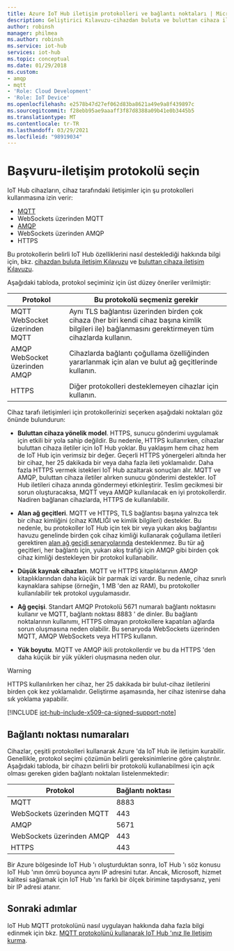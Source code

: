 ```yaml
---
title: Azure IoT Hub iletişim protokolleri ve bağlantı noktaları | Microsoft Docs
description: Geliştirici Kılavuzu-cihazdan buluta ve buluttan cihaza iletişimler için desteklenen iletişim protokollerini ve açık olması gereken bağlantı noktası numaralarını açıklar.
author: robinsh
manager: philmea
ms.author: robinsh
ms.service: iot-hub
services: iot-hub
ms.topic: conceptual
ms.date: 01/29/2018
ms.custom:
- amqp
- mqtt
- 'Role: Cloud Development'
- 'Role: IoT Device'
ms.openlocfilehash: e2578b47d27ef062d83ba8621a49e9a8f439897c
ms.sourcegitcommit: f28ebb95ae9aaaff3f87d8388a09b41e0b3445b5
ms.translationtype: MT
ms.contentlocale: tr-TR
ms.lasthandoff: 03/29/2021
ms.locfileid: "98919034"
---
```

# <a name="reference---choose-a-communication-protocol"></a>Başvuru-iletişim protokolü seçin

IoT Hub cihazların, cihaz tarafındaki iletişimler için şu protokolleri kullanmasına izin verir:

* [MQTT](https://docs.oasis-open.org/mqtt/mqtt/v3.1.1/mqtt-v3.1.1.pdf)
* WebSockets üzerinden MQTT
* [AMQP](https://docs.oasis-open.org/amqp/core/v1.0/os/amqp-core-complete-v1.0-os.pdf)
* WebSockets üzerinden AMQP
* HTTPS

Bu protokollerin belirli IoT Hub özelliklerini nasıl desteklediği hakkında bilgi için, bkz. [cihazdan buluta iletişim Kılavuzu](iot-hub-devguide-d2c-guidance.md) ve [buluttan cihaza iletişim Kılavuzu](iot-hub-devguide-c2d-guidance.md).

Aşağıdaki tabloda, protokol seçiminiz için üst düzey öneriler verilmiştir:

| Protokol | Bu protokolü seçmeniz gerekir |
| --- | --- |
| MQTT <br> WebSocket üzerinden MQTT |Aynı TLS bağlantısı üzerinden birden çok cihaza (her biri kendi cihaz başına kimlik bilgileri ile) bağlanmasını gerektirmeyen tüm cihazlarda kullanın. |
| AMQP <br> WebSocket üzerinden AMQP |Cihazlarda bağlantı çoğullama özelliğinden yararlanmak için alan ve bulut ağ geçitlerinde kullanın. |
| HTTPS |Diğer protokolleri desteklemeyen cihazlar için kullanın. |

Cihaz tarafı iletişimleri için protokollerinizi seçerken aşağıdaki noktaları göz önünde bulundurun:

* **Buluttan cihaza yönelik model**. HTTPS, sunucu gönderimi uygulamak için etkili bir yola sahip değildir. Bu nedenle, HTTPS kullanırken, cihazlar buluttan cihaza iletiler için IoT Hub yoklar. Bu yaklaşım hem cihaz hem de IoT Hub için verimsiz bir değer. Geçerli HTTPS yönergeleri altında her bir cihaz, her 25 dakikada bir veya daha fazla ileti yoklamalıdır. Daha fazla HTTPS vermek istekleri IoT Hub azaltarak sonuçları alır. MQTT ve AMQP, buluttan cihaza iletiler alırken sunucu gönderimi destekler. IoT Hub iletileri cihaza anında göndermeyi etkinleştirir. Teslim gecikmesi bir sorun oluşturacaksa, MQTT veya AMQP kullanılacak en iyi protokollerdir. Nadiren bağlanan cihazlarda, HTTPS de kullanılabilir.

* **Alan ağ geçitleri**. MQTT ve HTTPS, TLS bağlantısı başına yalnızca tek bir cihaz kimliğini (cihaz KIMLIĞI ve kimlik bilgileri) destekler. Bu nedenle, bu protokoller IoT Hub için tek bir veya yukarı akış bağlantısı havuzu genelinde birden çok cihaz kimliği kullanarak çoğullama iletileri gerektiren [alan ağ geçidi senaryolarında](iot-hub-devguide-endpoints.md#field-gateways) desteklenmez. Bu tür ağ geçitleri, her bağlantı için, yukarı akış trafiği için AMQP gibi birden çok cihaz kimliği destekleyen bir protokol kullanabilir.

* **Düşük kaynak cihazları**. MQTT ve HTTPS kitaplıklarının AMQP kitaplıklarından daha küçük bir parmak izi vardır. Bu nedenle, cihaz sınırlı kaynaklara sahipse (örneğin, 1 MB 'den az RAM), bu protokoller kullanılabilir tek protokol uygulamasıdır.

* **Ağ geçişi**. Standart AMQP Protokolü 5671 numaralı bağlantı noktasını kullanır ve MQTT, bağlantı noktası 8883 ' de dinler. Bu bağlantı noktalarının kullanımı, HTTPS olmayan protokollere kapatılan ağlarda sorun oluşmasına neden olabilir. Bu senaryoda WebSockets üzerinden MQTT, AMQP WebSockets veya HTTPS kullanın.

* **Yük boyutu**. MQTT ve AMQP ikili protokollerdir ve bu da HTTPS 'den daha küçük bir yük yükleri oluşmasına neden olur.

> [!WARNING]
> HTTPS kullanılırken her cihaz, her 25 dakikada bir bulut-cihaz iletilerini birden çok kez yoklamalıdır. Geliştirme aşamasında, her cihaz istenirse daha sık yoklama yapabilir.

[!INCLUDE [iot-hub-include-x509-ca-signed-support-note](../../includes/iot-hub-include-x509-ca-signed-support-note.md)]

## <a name="port-numbers"></a>Bağlantı noktası numaraları

Cihazlar, çeşitli protokolleri kullanarak Azure 'da IoT Hub ile iletişim kurabilir. Genellikle, protokol seçimi çözümün belirli gereksinimlerine göre çalıştırılır. Aşağıdaki tabloda, bir cihazın belirli bir protokolü kullanabilmesi için açık olması gereken giden bağlantı noktaları listelenmektedir:

| Protokol | Bağlantı noktası |
| --- | --- |
| MQTT |8883 |
| WebSockets üzerinden MQTT |443 |
| AMQP |5671 |
| WebSockets üzerinden AMQP |443 |
| HTTPS |443 |

Bir Azure bölgesinde IoT Hub 'ı oluşturduktan sonra, IoT Hub 'ı söz konusu IoT Hub 'ının ömrü boyunca aynı IP adresini tutar. Ancak, Microsoft, hizmet kalitesi sağlamak için IoT Hub 'ını farklı bir ölçek birimine taşıdıysanız, yeni bir IP adresi atanır.

## <a name="next-steps"></a>Sonraki adımlar

IoT Hub MQTT protokolünü nasıl uygulayan hakkında daha fazla bilgi edinmek için bkz. [MQTT protokolünü kullanarak IoT Hub 'ınız Ile Iletişim kurma](iot-hub-mqtt-support.md).
